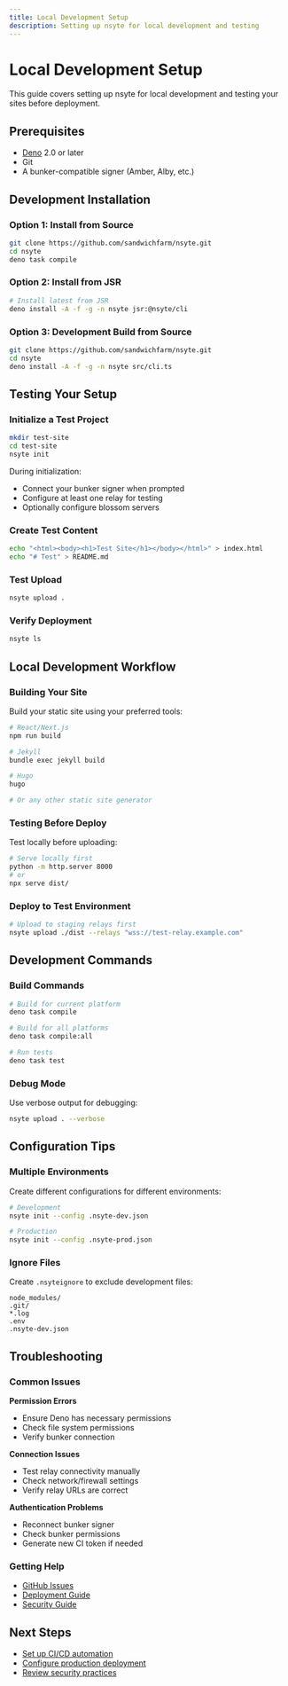 ```yaml
---
title: Local Development Setup
description: Setting up nsyte for local development and testing
---
```


# Local Development Setup

This guide covers setting up nsyte for local development and testing your sites before deployment.

## Prerequisites

- [Deno](https://deno.land/) 2.0 or later
- Git
- A bunker-compatible signer (Amber, Alby, etc.)

## Development Installation

### Option 1: Install from Source

```bash
git clone https://github.com/sandwichfarm/nsyte.git
cd nsyte
deno task compile
```

### Option 2: Install from JSR

```bash
# Install latest from JSR
deno install -A -f -g -n nsyte jsr:@nsyte/cli
```

### Option 3: Development Build from Source

```bash
git clone https://github.com/sandwichfarm/nsyte.git
cd nsyte
deno install -A -f -g -n nsyte src/cli.ts
```

## Testing Your Setup

### Initialize a Test Project

```bash
mkdir test-site
cd test-site
nsyte init
```

During initialization:

- Connect your bunker signer when prompted
- Configure at least one relay for testing
- Optionally configure blossom servers

### Create Test Content

```bash
echo "<html><body><h1>Test Site</h1></body></html>" > index.html
echo "# Test" > README.md
```

### Test Upload

```bash
nsyte upload .
```

### Verify Deployment

```bash
nsyte ls
```

## Local Development Workflow

### Building Your Site

Build your static site using your preferred tools:

```bash
# React/Next.js
npm run build

# Jekyll
bundle exec jekyll build

# Hugo
hugo

# Or any other static site generator
```

### Testing Before Deploy

Test locally before uploading:

```bash
# Serve locally first
python -m http.server 8000
# or
npx serve dist/
```

### Deploy to Test Environment

```bash
# Upload to staging relays first
nsyte upload ./dist --relays "wss://test-relay.example.com"
```

## Development Commands

### Build Commands

```bash
# Build for current platform
deno task compile

# Build for all platforms  
deno task compile:all

# Run tests
deno task test
```

### Debug Mode

Use verbose output for debugging:

```bash
nsyte upload . --verbose
```

## Configuration Tips

### Multiple Environments

Create different configurations for different environments:

```bash
# Development
nsyte init --config .nsyte-dev.json

# Production  
nsyte init --config .nsyte-prod.json
```

### Ignore Files

Create `.nsyteignore` to exclude development files:

```
node_modules/
.git/
*.log
.env
.nsyte-dev.json
```

## Troubleshooting

### Common Issues

**Permission Errors**

- Ensure Deno has necessary permissions
- Check file system permissions
- Verify bunker connection

**Connection Issues**

- Test relay connectivity manually
- Check network/firewall settings
- Verify relay URLs are correct

**Authentication Problems**

- Reconnect bunker signer
- Check bunker permissions
- Generate new CI token if needed

### Getting Help

- [GitHub Issues](https://github.com/sandwichfarm/nsyte/issues)
- [Deployment Guide](./deployment.md)
- [Security Guide](./security.md)

## Next Steps

- [Set up CI/CD automation](./ci-cd.md)
- [Configure production deployment](./deployment.md)
- [Review security practices](./security.md)
